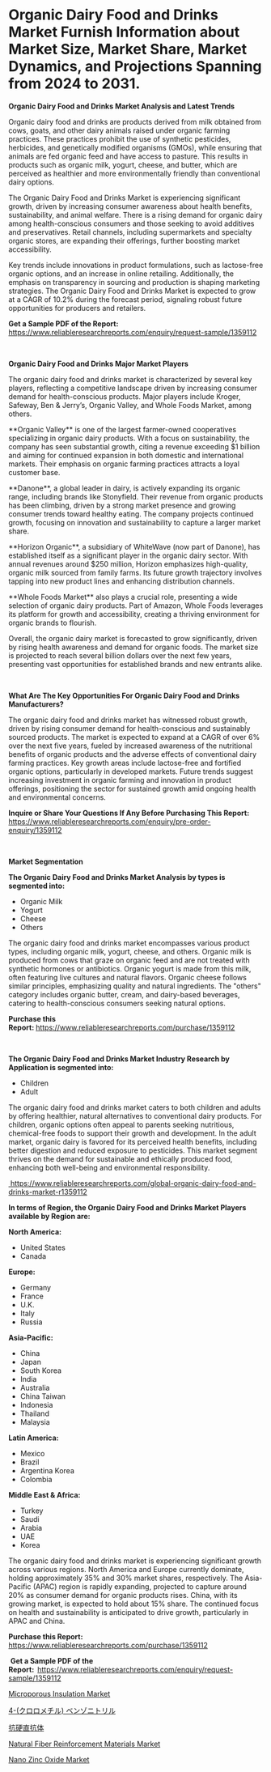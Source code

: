 <p><h1>Organic Dairy Food and Drinks Market Furnish Information about Market Size, Market Share, Market Dynamics, and Projections Spanning from 2024 to 2031.</h1></p><p><strong>Organic Dairy Food and Drinks Market Analysis and Latest Trends</strong></p>
<p><p>Organic dairy food and drinks are products derived from milk obtained from cows, goats, and other dairy animals raised under organic farming practices. These practices prohibit the use of synthetic pesticides, herbicides, and genetically modified organisms (GMOs), while ensuring that animals are fed organic feed and have access to pasture. This results in products such as organic milk, yogurt, cheese, and butter, which are perceived as healthier and more environmentally friendly than conventional dairy options.</p><p>The Organic Dairy Food and Drinks Market is experiencing significant growth, driven by increasing consumer awareness about health benefits, sustainability, and animal welfare. There is a rising demand for organic dairy among health-conscious consumers and those seeking to avoid additives and preservatives. Retail channels, including supermarkets and specialty organic stores, are expanding their offerings, further boosting market accessibility.</p><p>Key trends include innovations in product formulations, such as lactose-free organic options, and an increase in online retailing. Additionally, the emphasis on transparency in sourcing and production is shaping marketing strategies. The Organic Dairy Food and Drinks Market is expected to grow at a CAGR of 10.2% during the forecast period, signaling robust future opportunities for producers and retailers.</p></p>
<p><strong>Get a Sample PDF of the Report:&nbsp;</strong> <a href="https://www.reliableresearchreports.com/enquiry/request-sample/1359112">https://www.reliableresearchreports.com/enquiry/request-sample/1359112</a></p>
<p>&nbsp;</p>
<p><strong>Organic Dairy Food and Drinks Major Market Players</strong></p>
<p><p>The organic dairy food and drinks market is characterized by several key players, reflecting a competitive landscape driven by increasing consumer demand for health-conscious products. Major players include Kroger, Safeway, Ben & Jerry’s, Organic Valley, and Whole Foods Market, among others.</p><p>**Organic Valley** is one of the largest farmer-owned cooperatives specializing in organic dairy products. With a focus on sustainability, the company has seen substantial growth, citing a revenue exceeding $1 billion and aiming for continued expansion in both domestic and international markets. Their emphasis on organic farming practices attracts a loyal customer base.</p><p>**Danone**, a global leader in dairy, is actively expanding its organic range, including brands like Stonyfield. Their revenue from organic products has been climbing, driven by a strong market presence and growing consumer trends toward healthy eating. The company projects continued growth, focusing on innovation and sustainability to capture a larger market share.</p><p>**Horizon Organic**, a subsidiary of WhiteWave (now part of Danone), has established itself as a significant player in the organic dairy sector. With annual revenues around $250 million, Horizon emphasizes high-quality, organic milk sourced from family farms. Its future growth trajectory involves tapping into new product lines and enhancing distribution channels.</p><p>**Whole Foods Market** also plays a crucial role, presenting a wide selection of organic dairy products. Part of Amazon, Whole Foods leverages its platform for growth and accessibility, creating a thriving environment for organic brands to flourish.</p><p>Overall, the organic dairy market is forecasted to grow significantly, driven by rising health awareness and demand for organic foods. The market size is projected to reach several billion dollars over the next few years, presenting vast opportunities for established brands and new entrants alike.</p></p>
<p>&nbsp;</p>
<p><strong>What Are The Key Opportunities For Organic Dairy Food and Drinks Manufacturers?</strong></p>
<p><p>The organic dairy food and drinks market has witnessed robust growth, driven by rising consumer demand for health-conscious and sustainably sourced products. The market is expected to expand at a CAGR of over 6% over the next five years, fueled by increased awareness of the nutritional benefits of organic products and the adverse effects of conventional dairy farming practices. Key growth areas include lactose-free and fortified organic options, particularly in developed markets. Future trends suggest increasing investment in organic farming and innovation in product offerings, positioning the sector for sustained growth amid ongoing health and environmental concerns.</p></p>
<p><strong>Inquire or Share Your Questions If Any Before Purchasing This Report:</strong> <a href="https://www.reliableresearchreports.com/enquiry/pre-order-enquiry/1359112">https://www.reliableresearchreports.com/enquiry/pre-order-enquiry/1359112</a></p>
<p>&nbsp;</p>
<p><strong>Market Segmentation</strong></p>
<p><strong>The Organic Dairy Food and Drinks Market Analysis by types is segmented into:</strong></p>
<p><ul><li>Organic Milk</li><li>Yogurt</li><li>Cheese</li><li>Others</li></ul></p>
<p><p>The organic dairy food and drinks market encompasses various product types, including organic milk, yogurt, cheese, and others. Organic milk is produced from cows that graze on organic feed and are not treated with synthetic hormones or antibiotics. Organic yogurt is made from this milk, often featuring live cultures and natural flavors. Organic cheese follows similar principles, emphasizing quality and natural ingredients. The "others" category includes organic butter, cream, and dairy-based beverages, catering to health-conscious consumers seeking natural options.</p></p>
<p><strong>Purchase this Report:&nbsp;</strong><a href="https://www.reliableresearchreports.com/purchase/1359112">https://www.reliableresearchreports.com/purchase/1359112</a></p>
<p>&nbsp;</p>
<p><strong>The Organic Dairy Food and Drinks Market Industry Research by Application is segmented into:</strong></p>
<p><ul><li>Children</li><li>Adult</li></ul></p>
<p><p>The organic dairy food and drinks market caters to both children and adults by offering healthier, natural alternatives to conventional dairy products. For children, organic options often appeal to parents seeking nutritious, chemical-free foods to support their growth and development. In the adult market, organic dairy is favored for its perceived health benefits, including better digestion and reduced exposure to pesticides. This market segment thrives on the demand for sustainable and ethically produced food, enhancing both well-being and environmental responsibility.</p></p>
<p><a href="https://www.reliableresearchreports.com/global-organic-dairy-food-and-drinks-market-r1359112">&nbsp;https://www.reliableresearchreports.com/global-organic-dairy-food-and-drinks-market-r1359112</a></p>
<p><strong>In terms of Region, the Organic Dairy Food and Drinks Market Players available by Region are:</strong></p>
<p>
    <p> <strong> North America: </strong>
        <ul>
            <li>United States</li>
            <li>Canada</li>
        </ul>
        </p> 
    <p> <strong> Europe: </strong>
        <ul>
            <li>Germany</li>
            <li>France</li>
            <li>U.K.</li>
            <li>Italy</li>
            <li>Russia</li>
        </ul>
        </p> 
    <p> <strong> Asia-Pacific: </strong>
        <ul>
            <li>China</li>
            <li>Japan</li>
            <li>South Korea</li>
            <li>India</li>
            <li>Australia</li>
            <li>China Taiwan</li>
            <li>Indonesia</li>
            <li>Thailand</li>
            <li>Malaysia</li>
        </ul>
        </p> 
    <p> <strong> Latin America: </strong>
        <ul>
            <li>Mexico</li>
            <li>Brazil</li>
            <li>Argentina Korea</li>
            <li>Colombia</li>
        </ul>
        </p> 
    <p> <strong> Middle East & Africa: </strong>
        <ul>
            <li>Turkey</li>
            <li>Saudi</li>
            <li>Arabia</li>
            <li>UAE</li>
            <li>Korea</li>
        </ul>
    </p>
    </p>
<p><p>The organic dairy food and drinks market is experiencing significant growth across various regions. North America and Europe currently dominate, holding approximately 35% and 30% market shares, respectively. The Asia-Pacific (APAC) region is rapidly expanding, projected to capture around 20% as consumer demand for organic products rises. China, with its growing market, is expected to hold about 15% share. The continued focus on health and sustainability is anticipated to drive growth, particularly in APAC and China.</p></p>
<p><strong>Purchase this Report: </strong><a href="https://www.reliableresearchreports.com/purchase/1359112">https://www.reliableresearchreports.com/purchase/1359112</a></p>
<p>&nbsp;<strong>Get a Sample PDF of the Report:&nbsp;&nbsp;</strong><a href="https://www.reliableresearchreports.com/enquiry/request-sample/1359112">https://www.reliableresearchreports.com/enquiry/request-sample/1359112</a></p>
<p><strong></strong></p>
<p><p><a href="https://issuu.com/reportprime-2/docs/microporous-insulation-market-size-_cca3fb69b9e455">Microporous Insulation Market</a></p><p><a href="https://medium.com/@sashabeier2023/4-chloromethyl-benzonitrile-market-%E3%81%AE%E3%82%B0%E3%83%AD%E3%83%BC%E3%83%90%E3%83%AB%E5%B8%82%E5%A0%B4%E6%A6%82%E8%A6%81%E3%81%AF-%E4%B8%96%E7%95%8C%E3%81%8A%E3%82%88%E3%81%B3%E4%B8%BB%E8%A6%81%E5%B8%82%E5%A0%B4%E3%81%AB%E3%81%8A%E3%81%91%E3%82%8B%E6%A5%AD%E7%95%8C%E3%81%AB%E5%BD%B1%E9%9F%BF%E3%82%92%E4%B8%8E%E3%81%88%E3%82%8B%E4%B8%BB%E8%A6%81%E3%81%AA%E3%83%88%E3%83%AC%E3%83%B3%E3%83%89%E3%81%AB%E3%81%A4%E3%81%84%E3%81%A6-%E7%8B%AC%E8%87%AA%E3%81%AE%E8%A6%96%E7%82%B9%E3%82%92%E6%8F%90%E4%BE%9B%E3%81%97%E3%81%BE%E3%81%99-dac50ab27c1c">4-(クロロメチル) ベンゾニトリル</a></p><p><a href="https://medium.com/@sashabeier2023/anti-tigit-antibody-market-%E3%81%AE%E3%82%B0%E3%83%AD%E3%83%BC%E3%83%90%E3%83%AB%E5%B8%82%E5%A0%B4%E6%A6%82%E8%A6%81%E3%81%AF-%E4%B8%96%E7%95%8C%E3%81%8A%E3%82%88%E3%81%B3%E4%B8%BB%E8%A6%81%E5%B8%82%E5%A0%B4%E3%81%AB%E3%81%8A%E3%81%91%E3%82%8B%E6%A5%AD%E7%95%8C%E3%81%AB%E5%BD%B1%E9%9F%BF%E3%82%92%E4%B8%8E%E3%81%88%E3%82%8B%E4%B8%BB%E8%A6%81%E3%81%AA%E3%83%88%E3%83%AC%E3%83%B3%E3%83%89%E3%81%AB%E3%81%A4%E3%81%84%E3%81%A6-%E7%8B%AC%E8%87%AA%E3%81%AE%E8%A6%96%E7%82%B9%E3%82%92%E6%8F%90%E4%BE%9B%E3%81%97%E3%81%BE%E3%81%99-14f70ad80014">抗硬直抗体</a></p><p><a href="https://github.com/nicoletavirag/Market-Research-Report-List-5/blob/main/natural-fiber-reinforcement-materials-market.md">Natural Fiber Reinforcement Materials Market</a></p><p><a href="https://github.com/mauripalmi/Market-Research-Report-List-5/blob/main/nano-zinc-oxide-market.md">Nano Zinc Oxide Market</a></p></p>